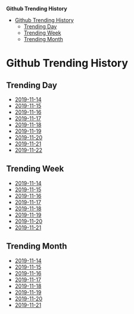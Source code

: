 <!-- START doctoc generated TOC please keep comment here to allow auto update -->
<!-- DON'T EDIT THIS SECTION, INSTEAD RE-RUN doctoc TO UPDATE -->
**Github Trending History**

- [Github Trending History](#github-trending-history)
  - [Trending Day](#trending-day)
  - [Trending Week](#trending-week)
  - [Trending Month](#trending-month)

<!-- END doctoc generated TOC please keep comment here to allow auto update -->

# Github Trending History

## Trending Day
 
- [2019-11-14](./Daily/2019-11-14.md)  
- [2019-11-15](./Daily/2019-11-15.md)  
- [2019-11-16](./Daily/2019-11-16.md)  
- [2019-11-17](./Daily/2019-11-17.md)  
- [2019-11-18](./Daily/2019-11-18.md)  
- [2019-11-19](./Daily/2019-11-19.md)  
- [2019-11-20](./Daily/2019-11-20.md)  
- [2019-11-21](./Daily/2019-11-21.md)  
- [2019-11-22](./Daily/2019-11-22.md)  
<!-- daily -->

## Trending Week

- [2019-11-14](./Weekly/2019-11-14.md)  
- [2019-11-15](./Weekly/2019-11-15.md)  
- [2019-11-16](./Weekly/2019-11-16.md)  
- [2019-11-17](./Weekly/2019-11-17.md)  
- [2019-11-18](./Weekly/2019-11-18.md)  
- [2019-11-19](./Weekly/2019-11-19.md)  
- [2019-11-20](./Weekly/2019-11-20.md)  
- [2019-11-21](./Weekly/2019-11-21.md)  
<!-- weekly -->

## Trending Month

- [2019-11-14](./Monthly/2019-11-14.md)  
- [2019-11-15](./Monthly/2019-11-15.md)  
- [2019-11-16](./Monthly/2019-11-16.md)  
- [2019-11-17](./Monthly/2019-11-17.md)  
- [2019-11-18](./Monthly/2019-11-18.md)  
- [2019-11-19](./Monthly/2019-11-19.md)  
- [2019-11-20](./Monthly/2019-11-20.md)  
- [2019-11-21](./Monthly/2019-11-21.md)  
<!-- monthly -->
